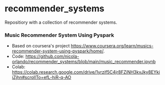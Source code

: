 # recommender_systems

Repositiory with a collection of recommender systems. 

### Music Recommender System Using Pyspark
- Based on coursera's project https://www.coursera.org/learn/musics-recommender-system-using-pyspark/home/. 
- Code: https://github.com/nicola-orlando/recommender_systems/blob/main/music_recommender.ipynb
- Colab: https://colab.research.google.com/drive/1yrzif5C4jr8FZiNH3kvJky8EYkiiZjhn#scrollTo=efL-hiR-q-AO
